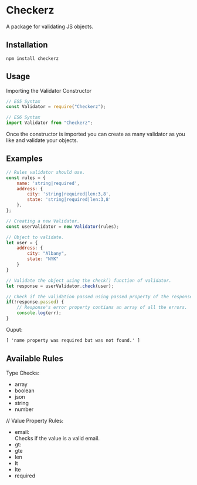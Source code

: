 # Checkerz
A package for validating JS objects.

## Installation
```
npm install checkerz
```

## Usage
Importing the Validator Constructor

```js
// ES5 Syntax
const Validator = require("Checkerz");

// ES6 Syntax
import Validator from "Checkerz";
```

Once the constructor is imported you can create as many validator as you like and validate your objects.

## Examples

```js
// Rules validator should use.
const rules = {
    name: 'string|required',
    address: {
        city: 'string|required|len:3,8', 
        state: 'string|required|len:3,8'
    },
};

// Creating a new Validator.
const userValidator = new Validator(rules);

// Object to validate.
let user = {
    address: {
        city: "Albany",
        state: "NYK"
    }
}

// Validate the object using the check() function of validator.
let response = userValidator.check(user);

// Check if the validation passed using passed property of the response.
if(!response.passed) {
    // Response's error property contians an array of all the errors.
    console.log(err);
}

```
Ouput:
```html
[ 'name property was required but was not found.' ]
```

## Available Rules
Type Checks:
- array
- boolean
- json
- string
- number

// Value Property Rules:
- email: <br />
    Checks if the value is a valid email.
- gt: 
- gte
- len
- lt
- lte
- required
